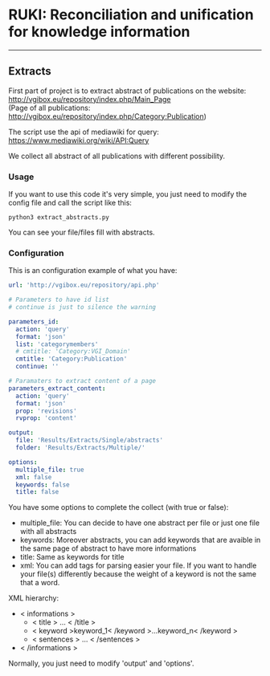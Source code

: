 # RUKI: Reconciliation and unification for knowledge information
-------


## Extracts

First part of project is to extract abstract of publications on the website:  
http://vgibox.eu/repository/index.php/Main_Page  
(Page of all publications: http://vgibox.eu/repository/index.php/Category:Publication)

The script use the api of mediawiki for query:  
https://www.mediawiki.org/wiki/API:Query

We collect all abstract of all publications with different possibility.

### Usage

If you want to use this code it's very simple, you just need to modify
the config file and call the script like this:

``
python3 extract_abstracts.py
``

You can see your file/files fill with abstracts.  

### Configuration

This is an configuration example of what you have:

```yaml
url: 'http://vgibox.eu/repository/api.php'

# Parameters to have id list
# continue is just to silence the warning

parameters_id:
  action: 'query'
  format: 'json'
  list: 'categorymembers'
  # cmtitle: 'Category:VGI_Domain'
  cmtitle: 'Category:Publication'
  continue: ''

# Paramaters to extract content of a page
parameters_extract_content:
  action: 'query'
  format: 'json'
  prop: 'revisions'
  rvprop: 'content'

output:
  file: 'Results/Extracts/Single/abstracts'
  folder: 'Results/Extracts/Multiple/'

options:
  multiple_file: true
  xml: false
  keywords: false
  title: false

```

You have some options to complete the collect (with true or false):  
* multiple_file: You can decide to have one abstract per file or just one file with all abstracts
* keywords: Moreover abstracts, you can add keywords that are avaible in the same page of abstract to have more informations
* title: Same as keywords for title
* xml: You can add tags for parsing easier your file. If you want to handle your file(s) differently because the weight of a keyword is not the same that a word.

XML hierarchy:  
* < informations >  
  * < title > ... < /title >  
  * < keyword >keyword_1< /keyword >...<keyword>keyword_n< /keyword >
  * < sentences > ... < /sentences >
* < /informations >

Normally, you just need to modify 'output' and 'options'. 
